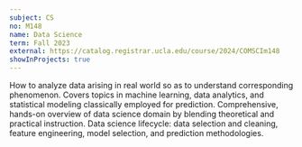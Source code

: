 ```yaml
---
subject: CS
no: M148
name: Data Science
term: Fall 2023
external: https://catalog.registrar.ucla.edu/course/2024/COMSCIm148
showInProjects: true
---
```


How to analyze data arising in real world so as to understand corresponding phenomenon. Covers topics in machine learning, data analytics, and statistical modeling classically employed for prediction. Comprehensive, hands-on overview of data science domain by blending theoretical and practical instruction. Data science lifecycle: data selection and cleaning, feature engineering, model selection, and prediction methodologies. 